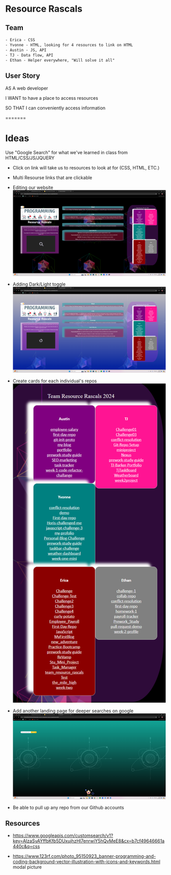 # Resource Rascals

## Team
```
- Erica - CSS  
- Yvonne - HTML, looking for 4 resources to link on HTML
- Austin - JS, API
- TJ - Data flow, API
- Ethan - Helper everywhere, "Will solve it all"
```
## User Story

AS A web developer

I WANT to have a place to access resources

SO THAT I can conveniently access information

=======


# Ideas

Use "Google Search" for what we've learned in class from HTML/CSS/JS/JQUERY

- Click on link will take us to resources to look at for (CSS, HTML, ETC.)
- Multi Resourse links that are clickable

- Editing our website ![alt text](Image.png)

- Adding Dark/Light toggle ![alt text](image-1.png)

- Create cards for each individual's repos ![alt text](Repo-cards.png)

- Add another landing page for deeper searches on google ![alt text](Google-search.png)

- Be able to pull up any repo from our Github accounts

## Resources

- https://www.googleapis.com/customsearch/v1?key=AIzaSyAYffbKfb5DUxujhzHl7enrwiY5hQvMeE8&cx=b7cf49646661a440c&q=css

- https://www.123rf.com/photo_95150923_banner-programming-and-coding-background-vector-illustration-with-icons-and-keywords.html modal picture


